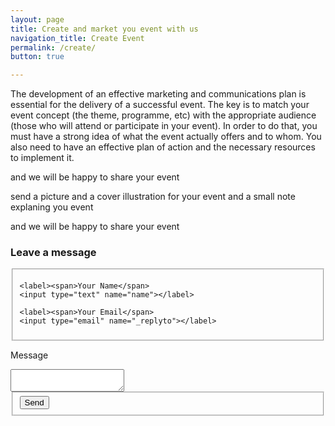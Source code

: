 ```yaml
---
layout: page
title: Create and market you event with us
navigation_title: Create Event
permalink: /create/
button: true

---
```


The development of an effective marketing and communications plan is essential for the delivery of a successful event. The key is to match your event concept (the theme, programme, etc) with the appropriate audience (those who will attend or participate in your event). In order to do that, you must have a strong idea of what the event actually offers and to whom. You also need to have an effective plan of action and the necessary resources to implement it.

and we will be happy to share your event

send a picture and a cover illustration for your event and a small note explaning you event

and we will be happy to share your event

<section>

  <h3>Leave a message</h3>

<form method="POST" action="//formspree.io/bitiabt@gmail.com">

  <fieldset class="contact-info-group">

    <label><span>Your Name</span>
    <input type="text" name="name"></label>

    <label><span>Your Email</span>
    <input type="email" name="_replyto"></label>

  </fieldset>

  <label><span>Message</span>
  <textarea name="message"></textarea></label>

  <fieldset class="submit-wrap">
    <input type="submit" value="Send">
  </fieldset>

</form>

</section>